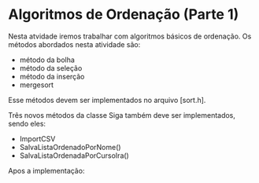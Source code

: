 # Algoritmos de Ordenação (Parte 1)

Nesta atvidade iremos trabalhar com algoritmos básicos de ordenação.
Os métodos abordados nesta atividade são: 
 - método  da bolha
 - método  da seleção
 - método  da inserção 
 - mergesort 

Esse métodos devem ser implementados no arquivo [sort.h].

Três novos métodos da classe Siga também deve ser implementados, sendo eles:

 - ImportCSV
 - SalvaListaOrdenadoPorNome()
 - SalvaListaOrdenadaPorCursoIra() 

Apos a implementação: